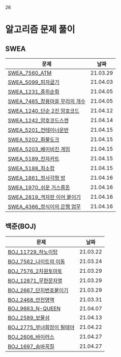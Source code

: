 26

# 알고리즘 문제 풀이 

## SWEA

| 문제                                                         | 날짜     |
| ------------------------------------------------------------ | -------- |
| [SWEA_7560_ATM](SWEA_7560_ATM.py)                            | 21.03.29 |
| [SWEA_5099_피자굽기](SWEA_5099_피자굽기.py)                  | 21.04.03 |
| [SWEA_1231_중위순회](SWEA_1231_중위순회.py)                  | 21.04.05 |
| [SWEA_7465_창용마을 무리의 개수](SWEA_7465_창용마을무리의개수.py) | 21.04.05 |
| [SWEA_1240_단순 2진 암호코드](SWEA_1240_단순2진암호코드.py)  | 21.04.12 |
| [SWEA_1242_암호코드스캔](SWEA_1242_암호코드스캔.py)          | 21.04.14 |
| [SWEA_5201_컨테이너운반](SWEA_5201_컨테이너운반.py)          | 21.04.15 |
| [SWEA_5202_화물도크](SWEA_5202_화물도크.py)                  | 21.04.15 |
| [SWEA_5203_베이비진 게임](SWEA_5203_베이비진게임.py)         | 21.04.15 |
| [SWEA_5189_전자카트](SWEA_5189_전자카트.py)                  | 21.04.15 |
| [SWEA_5188_최소합](SWEA_5188_최소합.py)                      | 21.04.15 |
| [SWEA_1861_정사각형 방](SWEA_1861_정사각형방.py)             | 21.04.16 |
| [SWEA_1970_쉬운 거스름돈](SWEA_1970_쉬운거스름돈.py)         | 21.04.16 |
| [SWEA_2819_격자판 이어 붙이기](SWEA_2819_격자판이어붙이기.py) | 21.04.16 |
| [SWEA_4366_정식이의 은행 업무](SWEA_4366_정식이의은행업무.py) | 21.04.16 |



## 백준(BOJ)

| 문제                                                       | 날짜     |
| ---------------------------------------------------------- | -------- |
| [BOJ_11729_하노이탑](BOJ_11729_하노이탑.py)                | 21.03.22 |
| [BOJ_7562_나이트의 이동](BOJ_7562_나이트의이동.py)         | 21.03.24 |
| [BOJ_7576_2차원토마토](BOJ_7576_2차원토마토.py)            | 21.03.29 |
| [BOJ_12871_무한문자열](BOJ_12871_무한문자열.py)            | 21.03.29 |
| [BOJ_2667_단지번호붙이기](BOJ_2667_단지번호붙이기.py)      | 21.03.29 |
| [BOJ_2468_안전영역](BOJ_2468_안전영역.py)                  | 21.03.31 |
| [BOJ_9663_N-QUEEN](BOJ_9663_NQUEEN.py)                     | 21.04.07 |
| [BOJ_2589_보물섬](BOJ_2589_보물섬.py)                      | 21.04.13 |
| [BOJ_2775_부녀회장이 될테야](BOJ_2775_부녀회장이될테야.py) | 21.04.22 |
| [BOJ_2606_바이러스](BOJ_2606_바이러스_다시해보기.py)       | 21.04.27 |
| [BOJ_1697_숨바꼭질](BOJ_1697_숨바꼭질.py)                  | 21.04.27 |

